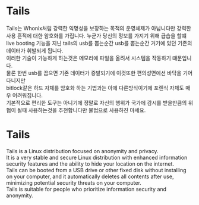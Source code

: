 # Tails
Tails는 Whonix처럼 강력한 익명성을 보장하는 목적의 운영체제가 아닙니다만 강력한 사용 흔적에 대한 암호화를 가집니다.
누군가 당신의 정보를 가지기 위해 급습을 할떄 live booting 기능을 지닌 tails의 usb를 뽑는순간 usb를 뽑는순간 거기에 있던 기존의 데이터가 휘발되게 됩니다.  
이러한 기술이 가능하게 하는것은 메모리에 파일을 올려서 시스템을 작동하기 떄문입니다.  
물론 한번 usb를 꼽으면 기존 데이터가 증발되기에 이것또한 편의성면에선 바닥을 기어다니지만  
bitlock같은 하드 자체를 암호화 하는 기법과는 아에 다른방식이기에 포렌식 자체도 매우 어려워집니다.  
기본적으로 편리한 도구는 아니기에 정말로 자신의 행위가 국가에 감시를 받을만큼의 위협이 될때 사용하는것을 추천합니다만 불법으로 사용하진 마세요.  

# Tails
Tails is a Linux distribution focused on anonymity and privacy.  
It is a very stable and secure Linux distribution with enhanced information security features and the ability to hide your location on the internet.  
Tails can be booted from a USB drive or other fixed disk without installing on your computer, and it automatically deletes all contents after use, minimizing potential security threats on your computer.  
Tails is suitable for people who prioritize information security and anonymity.  